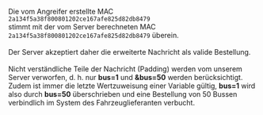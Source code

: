Die vom Angreifer erstellte MAC <br>
`2a134f5a38f800801202ce167afe825d82db8479` <br>
stimmt mit der vom Server berechneten MAC <br>
`2a134f5a38f800801202ce167afe825d82db8479`
überein. <br>
<br>
Der Server akzeptiert daher die erweiterte Nachricht als valide Bestellung.<br>
<br>
Nicht verständliche Teile der Nachricht (Padding) werden vom unserem Server verworfen, d. h. nur <strong>bus=1</strong> und <strong>&bus=50</strong> werden berücksichtigt.
Zudem ist immer die letzte Wertzuweisung einer Variable gültig, <strong>bus=1</strong> wird also durch <strong>bus=50</strong> überschrieben und eine Bestellung von 50 Bussen verbindlich im System des Fahrzeuglieferanten verbucht.